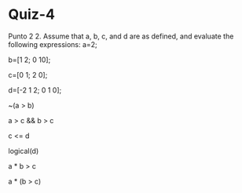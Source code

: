 # Quiz-4
Punto 2
2. Assume that a, b, c, and d are as defined, and evaluate the following  expressions:
a=2;

 b=[1 2; 0 10];

 c=[0 1; 2 0]; 

 d=[-2 1 2; 0 1 0];

 ~(a > b)

 a > c && b > c 

 c <= d

 logical(d)

 a * b > c

 a * (b > c)
